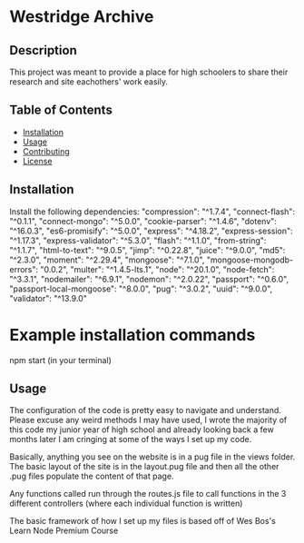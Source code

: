 # Westridge Archive

## Description

This project was meant to provide a place for high schoolers to share their research and site eachothers' work easily.

## Table of Contents

- [Installation](#installation)
- [Usage](#usage)
- [Contributing](#contributing)
- [License](#license)

## Installation

Install the following dependencies:
    "compression": "^1.7.4",
    "connect-flash": "^0.1.1",
    "connect-mongo": "^5.0.0",
    "cookie-parser": "^1.4.6",
    "dotenv": "^16.0.3",
    "es6-promisify": "^5.0.0",
    "express": "^4.18.2",
    "express-session": "^1.17.3",
    "express-validator": "^5.3.0",
    "flash": "^1.1.0",
    "from-string": "^1.1.7",
    "html-to-text": "^9.0.5",
    "jimp": "^0.22.8",
    "juice": "^9.0.0",
    "md5": "^2.3.0",
    "moment": "^2.29.4",
    "mongoose": "^7.1.0",
    "mongoose-mongodb-errors": "0.0.2",
    "multer": "^1.4.5-lts.1",
    "node": "^20.1.0",
    "node-fetch": "^3.3.1",
    "nodemailer": "^6.9.1",
    "nodemon": "^2.0.22",
    "passport": "^0.6.0",
    "passport-local-mongoose": "^8.0.0",
    "pug": "^3.0.2",
    "uuid": "^9.0.0",
    "validator": "^13.9.0"

# Example installation commands
npm start (in your terminal)

## Usage
The configuration of the code is pretty easy to navigate and understand. Please excuse any weird methods I may have used, I wrote the majority of this code my junior year of high school and already looking back a few months later I am cringing at some of the ways I set up my code. 

Basically, anything you see on the website is in a pug file in the views folder. The basic layout of the site is in the layout.pug file and then all the other .pug files populate the content of that page. 

Any functions called run through the routes.js file to call functions in the 3 different controllers (where each individual function is written)

The basic framework of how I set up my files is based off of Wes Bos's Learn Node Premium Course